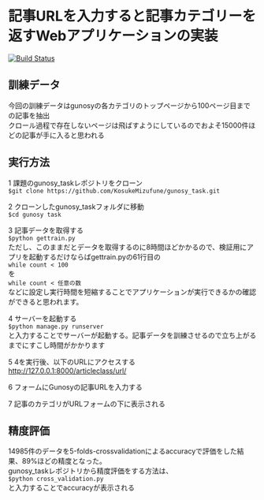 # 記事URLを入力すると記事カテゴリーを返すWebアプリケーションの実装
[![Build Status](https://travis-ci.org/c-bata/TDD-with-Django.svg)](https://travis-ci.org/c-bata/TDD-with-Django)

## 訓練データ
今回の訓練データはgunosyの各カテゴリのトップページから100ページ目までの記事を抽出  
クロール過程で存在しないページは飛ばすようにしているのでおよそ15000件ほどの記事が手に入ると思われる  

## 実行方法  
1 課題のgunosy_taskレポジトリをクローン  
`$git clone https://github.com/KosukeMizufune/gunosy_task.git`

2 クローンしたgunosy_taskフォルダに移動  
`$cd gunosy task`

3 記事データを取得する  
`$python gettrain.py`  
ただし、このままだとデータを取得するのに8時間ほどかかるので、検証用にアプリを起動するだけならばgettrain.pyの61行目の  
`while count < 100`  
を  
`while count < 任意の数`  
などに設定し実行時間を短縮することでアプリケーションが実行できるかの確認ができると思われます。  

4 サーバーを起動する  
`$python manage.py runserver`  
と入力することでサーバーが起動する。記事データを訓練させるので立ち上がるまでにすこし時間がかかります  

5 4を実行後、以下のURLにアクセスする  
http://127.0.0.1:8000/articleclass/url/  

6 フォームにGunosyの記事URLを入力する

7 記事のカテゴリがURLフォームの下に表示される

## 精度評価  
14985件のデータを5-folds-crossvalidationによるaccuracyで評価をした結果、89%ほどの精度となった。  
gunosy_taskレポジトリから精度評価をする方法は、  
`$python cross_validation.py`  
と入力することでaccuracyが表示される

